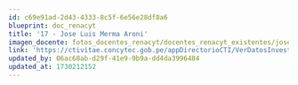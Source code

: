 ```yaml
---
id: c69e91ad-2d43-4333-8c5f-6e56e28df8a6
blueprint: doc_renacyt
title: '17 - Jose Luis Merma Aroni'
imagen_docente: fotos_docentes_renacyt/docentes_renacyt_existentes/jose_luis_merma_aroni.png
link: 'https://ctivitae.concytec.gob.pe/appDirectorioCTI/VerDatosInvestigador.do?id_investigador=98395'
updated_by: 06ac68ab-d29f-41e9-9b9a-dd4da3996484
updated_at: 1730212152
---
```

